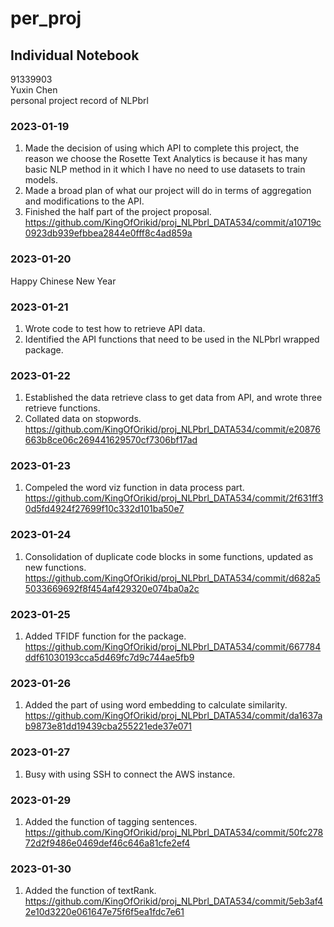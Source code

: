 # per_proj
## Individual Notebook
91339903     
Yuxin Chen       
personal project record of NLPbrl          

### 2023-01-19
1. Made the decision of using which API to complete this project, the reason we choose the Rosette Text Analytics
is because it has many basic NLP method in it which I have no need to use datasets to train models.
2. Made a broad plan of what our project will do in terms of aggregation and modifications to the API.
3. Finished the half part of the project proposal. https://github.com/KingOfOrikid/proj_NLPbrl_DATA534/commit/a10719c0923db939efbbea2844e0fff8c4ad859a

### 2023-01-20
Happy Chinese New Year            

### 2023-01-21
1. Wrote code to test how to retrieve API data.           
2. Identified the API functions that need to be used in the NLPbrl wrapped package.     

### 2023-01-22
1. Established the data retrieve class to get data from API, and wrote three retrieve functions.
2. Collated data on stopwords.
https://github.com/KingOfOrikid/proj_NLPbrl_DATA534/commit/e20876663b8ce06c269441629570cf7306bf17ad

### 2023-01-23
1. Compeled the word viz function in data process part.
https://github.com/KingOfOrikid/proj_NLPbrl_DATA534/commit/2f631ff30d5fd4924f27699f10c332d101ba50e7

### 2023-01-24
1. Consolidation of duplicate code blocks in some functions, updated as new functions.
https://github.com/KingOfOrikid/proj_NLPbrl_DATA534/commit/d682a55033669692f8f454af429320e074ba0a2c

### 2023-01-25
1. Added TFIDF function for the package.
https://github.com/KingOfOrikid/proj_NLPbrl_DATA534/commit/667784ddf61030193cca5d469fc7d9c744ae5fb9

### 2023-01-26
1. Added the part of using word embedding to calculate similarity.
https://github.com/KingOfOrikid/proj_NLPbrl_DATA534/commit/da1637ab9873e81dd19439cba255221ede37e071

### 2023-01-27
1. Busy with using SSH to connect the AWS instance.

### 2023-01-29
1. Added the function of tagging sentences.
https://github.com/KingOfOrikid/proj_NLPbrl_DATA534/commit/50fc27872d2f9486e0469def46c646a81cfe2ef4

### 2023-01-30
1. Added the function of textRank.
https://github.com/KingOfOrikid/proj_NLPbrl_DATA534/commit/5eb3af42e10d3220e061647e75f6f5ea1fdc7e61

